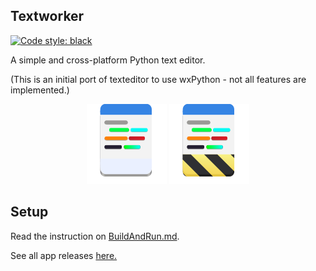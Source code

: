 ## Textworker
[![Code style: black](https://img.shields.io/badge/code%20style-black-000000.svg)](https://github.com/psf/black)

A simple and cross-platform Python text editor.

(This is an initial port of texteditor to use wxPython - not all features are implemented.)

<div align="center">
    <img src="textworker/icons/textworker.png">
    <img src="textworker/icons/textworker.Devel.png">
</div>

## Setup
Read the instruction on [BuildAndRun.md](BuildAndRun.md).

See all app releases [here.](https://github.com/lebao3105/texteditor/releases)